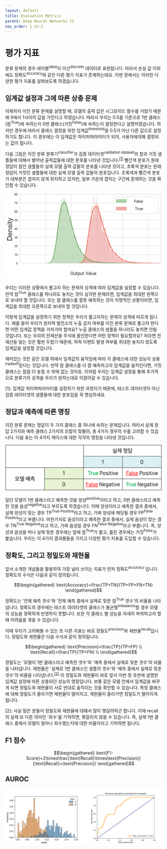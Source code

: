 ```yaml
---
layout: default
title: Evaluation Metrics
parent: Deep Neural Networks II
nav_order: 1-13-2
---
```


# 평가 지표

분류 문제의 경우 레이블<sup>label</sup>이 이산<sup>discrete</sup> 데이터로 표현됩니다.
따라서 손실 값 이외에도 정확도<sup>accuracy</sup>와 같은 다른 평가 지표가 존재하는데요.
이번 장에서는 이러한 다양한 평가 지표를 살펴보도록 하겠습니다.

## 임계값 설정과 그에 따른 상충 문제

이제까지 이진 분류 문제를 설명할 때, 모델의 출력 값은 시그모이드 함수를 거쳤기 때문에 0에서 1사이의 값을 가진다고 하였습니다.
따라서 우리는 0.5를 기준으로 1번 클래스(참<sup>True</sup>)에 속하는지 0번 클래스(거짓<sup>False</sup>)에 속하는지 결정한다고 설명하였습니다.
하지만 경우에 따라서 클래스 결정을 위한 임계값<sup>threshold</sup>을 0.5가 아닌 다른 값으로 설정하기도 합니다.
이 경우에는 이 임계값은 하이퍼파라미터가 되어, 사용자에의해 결정되는 값이 됩니다.

다음 그림은 이진 분류 분류기<sup>classifier</sup>가 검증 데이터셋<sup>validation dataset</sup>의 참과 거짓 샘플들에 대해서 뱉어낸 출력값들에 대한 분포를 나타낸 것입니다.<sup>[[1]](#footnote_1)</sup>
빨간색 분포가 원래 정답이 참인 샘플들의 실제 모델 출력 값들의 분포를 나타낸 것이고, 초록색 분포는 원래 정답이 거짓인 샘플들에 대한 실제 모델 출력 값들의 분포입니다.
초록색과 빨간색 분포가 대부분은 겹치지 않게 위치하고 있지만, 일부 가운데 겹치는 구간에 존재하는 것을 확인할 수 있습니다.

![](../../assets/images/1-13/02-score_dist.png)

우리는 이러한 상황에서 풀고자 하는 문제의 성격에 따라 임계값을 설정할 수 있습니다.
만약 참<sup>True</sup> 클래스를 하나라도 놓치는 것이 심각한 문제라면, 임계값을 최대한 왼쪽으로 보내야 할 것입니다.
또는 참 클래스를 잘못 예측하는 것이 치명적인 상황이라면, 임계값을 최대한 오른쪽으로 보내야 할 것입니다.

이렇게 임계값을 설정하기 위한 정책은 우리가 풀고자하는 문제의 성격에 따르게 됩니다.
예를 들어 우리가 원자력 발전소의 누출 감지 여부를 이진 분류 문제로 풀고자 한다면 어떤 임계값 정책을 가져가야 할까요?
누출 클래스의 샘플을 하나라도 놓치면 안될 것입니다.
또는 우리의 전재산을 주식에 올인한다면 어떤 정책이 필요할까요?
저라면 전재산을 잃는 것은 훨씬 두렵기 때문에, 하락 이벤트 발생 여부를 최대한 놓치지 않도록 임계값을 설정할 것입니다.

재미있는 것은 같은 모델 하에서 임계값의 움직임에 따라 각 클래스에 대한 성능이 상충<sup>tradeoff</sup>된다는 것입니다.
만약 참 클래스를 더 잘 예측하고자 임계값을 움직인다면, 거짓 클래스는 점점 더 놓칠 수 밖에 없는 것이죠.
이처럼 우리는 임계값 설정을 통해 추가적으로 분류기의 성격을 우리가 원하는대로 이끌어갈 수 있습니다.

<a name="footnote_1">[1]</a>: 임계값 하이퍼파라미터를 설정하기 위한 과정이기 때문에, 테스트 데이터셋이 아닌 검증 데이터셋의 샘플들에 대한 분포임을 꼭 명심하세요.

## 정답과 예측에 따른 명칭

이진 분류 문제는 정답이 두 가지 클래스 중 하나에 속하는 문제입니다.
따라서 실제 정답 2가지와 예측 클래스 2가지의 조합이 맞물려, 총 4가지 경우의 수를 고려할 수 있습니다.
다음 표는 이 4가지 케이스에 대한 각각의 명칭을 나타낸 것입니다.

![](../../assets/images/1-13/02-binary_confusion_matrix.png)

일단 모델이 1번 클래스라고 예측한 것을 양성<sup>positive</sup>이라고 하고, 0번 클래스라고 예측한 것을 음성<sup>negative</sup>라고 부르도록 하겠습니다.
이때 양성이라고 예측한 결과 중에서, 실제 양성이 맞는 경우 TP<sup>True Positive</sup>라고 하고, 가짜 양성에 해당될 경우 FP<sup>False Positive</sup>라고 부릅니다.
마찬가지로 음성이라고 예측한 결과 중에서, 실제 음성이 맞는 경우 TN<sup>True Negative</sup>라고 하고, 가짜 음성일 경우 FN<sup>False Negative</sup>라고 부릅니다.
즉, 양성과 음성을 떠나 실제 맞춘 경우에는 앞에 참<sup>True</sup>가 붙고, 틀린 경우에는 거짓<sup>False</sup>가 붙습니다.
우리는 이 4가지 결과물들을 가지고 다양한 평가 지표를 도입할 수 있습니다.

## 정확도, 그리고 정밀도와 재현율

앞서 소개한 개념들을 활용하여 가장 널리 쓰이는 지표가 먼저 정확도<sup>accuracy</sup> 입니다.
정확도의 수식은 다음과 같이 정의됩니다.

$$\begin{gathered}
\text{Accuracy}=\frac{TP+TN}{TP+FP+FN+TN}
\end{gathered}$$

정확도는 '전체 예측 갯수'와 '전체 예측 중에서 실제로 맞춘 참<sup>True</sup> 갯수'의 비율을 나타냅니다.
정확도의 경우에는 테스트 데이터셋의 클래스가 불균형<sup>imbalance</sup>할 경우 모델의 성능을 정확하게 반영하지 못합니다.
또한 각 클래스 별 성능을 자세히 파악하고자 할 때 어려움을 겪을 수 있습니다.

이때 우리가 고려해볼 수 있는 또 다른 지표는 바로 정밀도<sup>precision</sup>와 재현율<sup>recall</sup>입니다.
정밀도와 재현율은 다음 수식과 같이 정의됩니다.

$$\begin{gathered}
\text{Precision}=\frac{TP}{TP+FP} \\
\text{Recall}=\frac{TP}{TP+FN} \\
\end{gathered}$$

정밀도는 '모델이 1번 클래스라고 예측한 갯수'와 '예측 중에서 실제로 맞춘 갯수'의 비율을 나타냅니다.
재현율은 '실제로 1번 클래스인 샘플의 갯수'와 '예측 중에서 실제로 맞춘 갯수'의 비율을 나타냅니다.<sup>[[2]](#footnote_2)</sup>
이 정밀도와 재현율이 바로 앞서 이번 장 초반에 설명한 임계값 설정에 따른 상충되던 성능의 명칭입니다.
보통 같은 모델 안에서 임계값을 바꾸게 되면 정밀도와 재현율이 서로 반대로 움직이는 것을 확인할 수 있습니다.
특정 클래스에 대해 정밀도가 올라가면 재현율이 떨어지고, 재현율이 올라가면 정밀도가 떨어지게 됩니다.

<a name="footnote_2">[2]</a>: 사실 많은 분들이 정밀도와 재현율에 대해서 많이 헷갈려하곤 합니다.
이때 recall의 실제 또 다른 의미인 '회수'를 기억하면, 헷갈리지 않을 수 있습니다.
즉, 실제 1번 클래스 중에서 모델이 얼마나 회수했는지에 대한 비율이라고 기억하면 됩니다.

## F1 점수

$$\begin{gathered}
\text{F1-Score}=2\times\frac{\text{Recall}\times\text{Precision}}{\text{Recall}+\text{Precision}}
\end{gathered}$$

## AUROC

![](../../assets/images/1-13/02-auroc.png)
